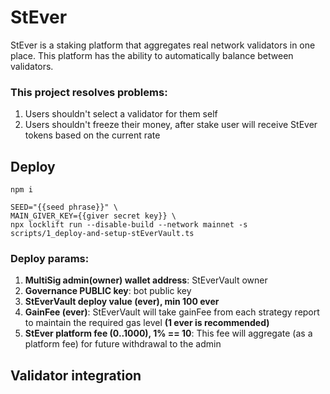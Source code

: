 # StEver

StEver is a staking platform that aggregates real network validators in one place. This platform
has the ability to automatically balance between validators.

### This project resolves problems:
1. Users shouldn't select a validator for them self
2. Users shouldn't freeze their money, after stake user will receive StEver tokens based on the current rate

 
## Deploy
```shell
npm i
```
```shell
SEED="{{seed phrase}}" \
MAIN_GIVER_KEY={{giver secret key}} \
npx locklift run --disable-build --network mainnet -s scripts/1_deploy-and-setup-stEverVault.ts
```
### Deploy params:
1. **MultiSig admin(owner) wallet address**: StEverVault owner
2. **Governance PUBLIC key**: bot public key
3. **StEverVault deploy value (ever), min 100 ever**
4. **GainFee (ever)**: StEverVault will take gainFee from each strategy report to maintain the required gas level **(1 ever is recommended)**
5. **StEver platform fee (0..1000), 1% == 10**: This fee will aggregate (as a platform fee) for future withdrawal to the admin

## Validator integration


